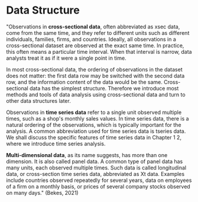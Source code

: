 # Data Structure

"Observations in **cross-sectional data**, often abbreviated as xsec data, come from the same time, and they refer to different units such as different individuals, families, firms, and countries. Ideally, all observations in a cross-sectional dataset are observed at the exact same time. In practice, this often means a particular time interval. When that interval is narrow, data analysts treat it as if it were a single point in time.

In most cross-sectional data, the ordering of observations in the dataset does not matter: the first data row may be switched with the second data row, and the information content of the data would be the same. Cross-sectional data has the simplest structure. Therefore we introduce most methods and tools of data analysis using cross-sectional data and turn to other data structures later.

Observations in **time series data** refer to a single unit observed multiple times, such as a shop's monthly sales values. In time series data, there is a natural ordering of the observations, which is typically important for the analysis. A common abbreviation used for time series data is tseries data. We shall discuss the specific features of time series data in Chapter 1 2, where we introduce time series analysis.

**Multi-dimensional data**, as its name suggests, has more than one dimension. It is also called panel data. A common type of panel data has many units, each observed multiple times. Such data is called longitudinal data, or cross-section time series data, abbreviated as Xt data. Examples include countries observed repeatedly for several years, data on employees of a firm on a monthly basis, or prices of several company stocks observed on many days." (Bekes, 2021)&#x20;
